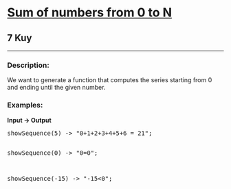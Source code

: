 <h1><a href="https://www.codewars.com/kata/56e9e4f516bcaa8d4f001763">Sum of numbers from 0 to N</a></h1>
<h2>7 Kuy</h2>
<hr>
<h3>Description:</h3>
<p>We want to generate a function that computes the series starting from 0 and ending until the given number.</p>
<h3>Examples:</h3>
<p><strong>Input -> Output</strong></p>
<pre>
showSequence(5) -> "0+1+2+3+4+5+6 = 21";

showSequence(0) -> "0=0";

showSequence(-15) -> "-15<0";
</pre>